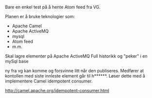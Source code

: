 Bare en enkel test på å hente Atom feed fra VG.

Planen er å bruke teknologier som:

* Apache Camel
* Apache ActiveMQ
* mysql
* Atom feed
* m.m.


Skal lagre elementer på Apache ActiveMQ
Full historikk og "peker" i en mySql base

ny <entry> fra vg kan komme og forsvinne litt når den publiseres. Medfører at kontollen med siste
innleste element går til h******. Løser dette med å implementere Camel idempotent consumer.

http://camel.apache.org/idempotent-consumer.html

